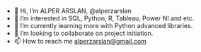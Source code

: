 - 👋 Hi, I’m ALPER ARSLAN, @alperzarslan
- 👀 I’m interested in SQL, Python,  R, Tableau, Power NI and etc.
- 🌱 I’m currently learning more with Python advanced libraries.
- 💞️ I’m looking to collaborate on project initiation.
- 📫 How to reach me alperzarslan@gmail.com

<!---
alperzarslan/alperzarslan is a ✨ special ✨ repository because its `README.md` (this file) appears on your GitHub profile.
You can click the Preview link to take a look at your changes.
--->
